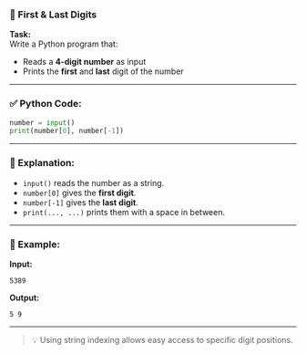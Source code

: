 ### 🔢 First & Last Digits

**Task:**  
Write a Python program that:

- Reads a **4-digit number** as input
- Prints the **first** and **last** digit of the number

---

### ✅ Python Code:

```python
number = input()
print(number[0], number[-1])
```

---

### 🧠 Explanation:

- `input()` reads the number as a string.
- `number[0]` gives the **first digit**.
- `number[-1]` gives the **last digit**.
- `print(..., ...)` prints them with a space in between.

---

### 🧪 Example:

**Input:**

```
5389
```

**Output:**

```
5 9
```

---

> 💡 Using string indexing allows easy access to specific digit positions.

